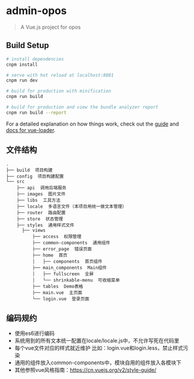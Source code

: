 # admin-opos

> A Vue.js project for opos

## Build Setup

``` bash
# install dependencies
cnpm install

# serve with hot reload at localhost:8081
cnpm run dev

# build for production with minification
cnpm run build

# build for production and view the bundle analyzer report
cnpm run build --report
```

For a detailed explanation on how things work, check out the [guide](http://vuejs-templates.github.io/webpack/) and [docs for vue-loader](http://vuejs.github.io/vue-loader).

## 文件结构
```shell
.
├── build  项目构建
├── config  项目构建配置
└── src
    ├── api  调用后端服务
    ├── images  图片文件
    ├── libs  工具方法
    ├── locale  多语言文件（本项目用统一做文本管理）
    ├── router  路由配置
    ├── store  状态管理
    ├── styles  通用样式文件
      ├── views
          ├── access  权限管理
          ├── common-components  通用组件
          ├── error_page  错误页面
          ├── home  首页
          │   ├── components  首页组件
          ├── main_components  Main组件
          │   ├── fullscreen  全屏
          │   └── shrinkable-menu  可收缩菜单
          ├── tables  Demo表格
          ├── main.vue  主页面
          └── login.vue  登录页面
```
## 编码规约
- 使用es6进行编码
- 系统用到的所有文本统一配置在locale/locale.js中，不允许写死在代码里
- 每个vue文件对应的样式就近维护 比如：login.vue和login.less，禁止样式污染
- 通用的组件放入common-components中，模块自用的组件放入各模块下
- 其他参照vue风格指南：https://cn.vuejs.org/v2/style-guide/